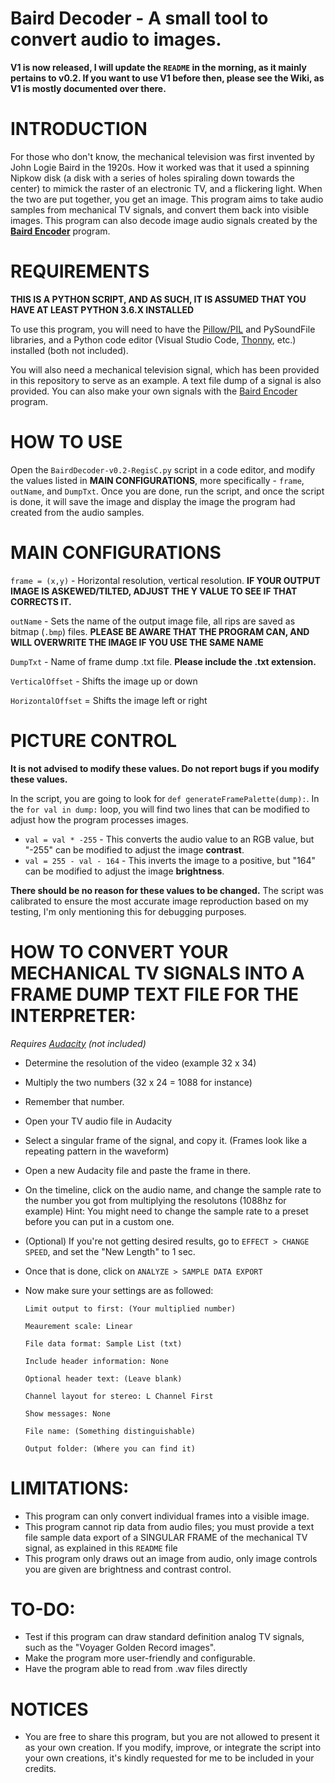 # Baird Decoder - A small tool to convert audio to images.

**V1 is now released, I will update the `README` in the morning, as it mainly pertains to v0.2. If you want to use V1 before then, please see the Wiki, as V1 is mostly documented over there.**

# INTRODUCTION
For those who don't know, the mechanical television was first invented by John Logie Baird in the 1920s. How it worked was that it used a spinning Nipkow disk (a disk with a series of holes spiraling down towards the center) to mimick the raster of an electronic TV, and a flickering light. When the two are put together, you get an image. This program aims to take audio samples from mechanical TV signals, and convert them back into visible images. This program can also decode image audio signals created by the **[Baird Encoder](https://github.com/RegisCasey/Baird-Encoder)** program.

# REQUIREMENTS
**THIS IS A PYTHON SCRIPT, AND AS SUCH, IT IS ASSUMED THAT YOU HAVE AT LEAST PYTHON 3.6.X INSTALLED**

To use this program, you will need to have the [Pillow/PIL](https://pypi.org/project/Pillow/) and PySoundFile libraries, and a Python code editor
(Visual Studio Code, [Thonny](https://www.Thonny.org/), etc.) installed (both not included).

You will also need a mechanical television signal, which has been provided in this repository to serve as an example.
A text file dump of a signal is also provided.
You can also make your own signals with the [Baird Encoder](https://github.com/RegisCasey/Baird-Encoder) program.

# HOW TO USE
Open the `BairdDecoder-v0.2-RegisC.py` script in a code editor, and modify the values listed in **MAIN CONFIGURATIONS**, more specifically -
`frame`, `outName`, and `DumpTxt`.
Once you are done, run the script, and once the script is done, it will save the image and display the image the program had created from the
audio samples.

# MAIN CONFIGURATIONS
`frame = (x,y)` - Horizontal resolution, vertical resolution.
**IF YOUR OUTPUT IMAGE IS ASKEWED/TILTED, ADJUST THE Y VALUE TO SEE IF THAT CORRECTS IT.**

`outName` - Sets the name of the output image file, all rips are saved as bitmap (`.bmp`) files.
**PLEASE BE AWARE THAT THE PROGRAM CAN, AND WILL OVERWRITE THE IMAGE IF YOU USE THE SAME NAME**

`DumpTxt` - Name of frame dump .txt file. **Please include the .txt extension.**

`VerticalOffset` - Shifts the image up or down

`HorizontalOffset` = Shifts the image left or right

# PICTURE CONTROL
**It is not advised to modify these values. Do not report bugs if you modify these values.**

In the script, you are going to look for `def generateFramePalette(dump):`. In the `for val in dump:` loop, you will find two
lines that can be modified to adjust how the program processes images.

- `val = val * -255` - This converts the audio value to an RGB value, but "-255" can be modified to adjust the image **contrast**.
-  `val = 255 - val - 164` - This inverts the image to a positive, but "164" can be modified to adjust the image **brightness**.

**There should be no reason for these values to be changed.** The script was calibrated to ensure the most accurate image reproduction
based on my testing, I'm only mentioning this for debugging purposes.


# HOW TO CONVERT YOUR MECHANICAL TV SIGNALS INTO A FRAME DUMP TEXT FILE FOR THE INTERPRETER:
*Requires [Audacity](https://www.audacityteam.org/) (not included)*

- Determine the resolution of the video (example 32 x 34)
- Multiply the two numbers (32 x 24 = 1088 for instance)
- Remember that number.
- Open your TV audio file in Audacity
- Select a singular frame of the signal, and copy it.
  (Frames look like a repeating pattern in the waveform)
- Open a new Audacity file and paste the frame in there.
- On the timeline, click on the audio name, and change the
sample rate to the number you got from multiplying the
resolutons (1088hz for example)
	Hint: You might need to change the sample rate to a 
	preset before you can put in a custom one.
- (Optional) If you're not getting desired results,
go to `EFFECT > CHANGE SPEED`, and set the "New Length" to 1 sec.
- Once that is done, click on `ANALYZE > SAMPLE DATA EXPORT`
- Now make sure your settings are as followed:

  	`Limit output to first: (Your multiplied number)`
  
	`Meaurement scale: Linear`

	`File data format: Sample List (txt)`

	`Include header information: None`

	`Optional header text: (Leave blank)`

	`Channel layout for stereo: L Channel First`

	`Show messages: None`

	`File name: (Something distinguishable)`

	`Output folder: (Where you can find it)`

# LIMITATIONS:
- This program can only convert individual frames into a visible image.
- This program cannot rip data from audio files; you must provide a text file
sample data export of a SINGULAR FRAME of the mechanical TV signal, as explained in this `README` file
- This program only draws out an image from audio, only image controls you are given are brightness and contrast control.

# TO-DO:
- Test if this program can draw standard definition analog TV signals, such as
the "Voyager Golden Record images".
- Make the program more user-friendly and configurable.
- Have the program able to read from .wav files directly

# NOTICES
- You are free to share this program, but you are not allowed to present it as your own creation. If you modify, improve, or integrate the script into your own creations,
  it's kindly requested for me to be included in your credits.
